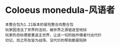 # **Coloeus monedula-风语者**

    本整合包为1.21版本的冒险整合向整合包
    玩家因违法了世界的法则，被世界之源驱逐至地狱
    玩家的目标便是重返主世界，让这一切的始作俑者付出代价
    切记，目之所及皆为战场、没代价的帮助都是陷阱
